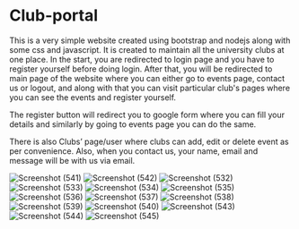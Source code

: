 # Club-portal
This is a very simple website created using bootstrap and nodejs along with some css and javascript. It is created to maintain all the university clubs at one place. In the start, you are redirected to login page and you have to register yourself before doing login. After that, you will be redirected to main page of the website where you can either go to events page, contact us or logout, and along with that you can visit particular club's pages where you can see the events and register yourself.

The register button will redirect you to google form where you can fill your details and similarly by going to events page you can do the same.

There is also Clubs’ page/user where clubs can add, edit or delete event as per convenience. Also, when you contact us, your name, email and message will be with us via email.

![Screenshot (541)](https://user-images.githubusercontent.com/76212148/126878927-b9c4b0aa-c393-4044-8cb2-7f001a6eab0b.png)
 ![Screenshot (542)](https://user-images.githubusercontent.com/76212148/126878931-7b0b35e2-a0dc-44d1-aa76-9f089a853504.png)
![Screenshot (532)](https://user-images.githubusercontent.com/76212148/126878949-a8db1326-3ea4-4688-85fc-e2702feed2d3.png)
![Screenshot (533)](https://user-images.githubusercontent.com/76212148/126878958-e190ede4-5b21-40b9-8375-8e69dbe0435b.png)
![Screenshot (534)](https://user-images.githubusercontent.com/76212148/126878956-a452c36f-80a5-4749-a57c-24d7417907e5.png)
![Screenshot (535)](https://user-images.githubusercontent.com/76212148/126878954-32f47b03-8eb2-42f0-8c68-6c233a996bc7.png)
![Screenshot (536)](https://user-images.githubusercontent.com/76212148/126878953-d89a228e-3ee4-461c-a7ab-65d1b102b0d8.png)
![Screenshot (537)](https://user-images.githubusercontent.com/76212148/126878952-61ab443e-4a7a-429d-be25-e16cd8c62562.png)
![Screenshot (538)](https://user-images.githubusercontent.com/76212148/126878979-cf723080-0ee6-4c24-9bbc-36d615be12c9.png)
![Screenshot (539)](https://user-images.githubusercontent.com/76212148/126878986-545cbab4-7071-4ddb-bfbb-afca09a6ea58.png)
![Screenshot (540)](https://user-images.githubusercontent.com/76212148/126878992-850985a9-5061-4a47-ba20-817dbbadda4f.png)
![Screenshot (543)](https://user-images.githubusercontent.com/76212148/126878994-62db24aa-a76d-49a9-b1a9-389ca51071d8.png)
![Screenshot (544)](https://user-images.githubusercontent.com/76212148/126878996-ec9b7d16-e9f8-417a-8ceb-9d849a2d5a28.png)
![Screenshot (545)](https://user-images.githubusercontent.com/76212148/126878998-0ea7f287-99e7-4d29-9188-39dd8326ce76.png)

